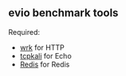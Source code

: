 ## evio benchmark tools

Required:

- [wrk](https://github.com/wg/wrk) for HTTP
- [tcpkali](https://github.com/machinezone/tcpkali) for Echo
- [Redis](http://redis.io) for Redis

